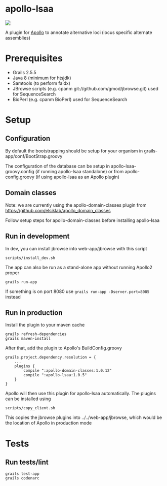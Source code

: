 # apollo-lsaa

[![](https://travis-ci.org/elsiklab/apollo_lsaa.svg?branch=master)](https://travis-ci.org/elsiklab/apollo_lsaa)

A plugin for [Apollo](http://github.com/GMOD/Apollo) to annotate alternative loci (locus specific alternate assemblies)

# Prerequisites

* Grails 2.5.5
* Java 8 (minimum for htsjdk)
* Samtools (to perform faidx)
* JBrowse scripts (e.g. cpanm git://github.com/gmod/jbrowse.git) used for SequenceSearch
* BioPerl (e.g. cpanm BioPerl) used for SequenceSearch


# Setup

## Configuration

By default the bootstrapping should be setup for your organism in grails-app/conf/BootStrap.groovy

The configuration of the database can be setup in apollo-lsaa-groovy.config (if running apollo-lsaa standalone) or from apollo-config.groovy (if using apollo-lsaa as an Apollo plugin)

## Domain classes

Note: we are currently using the apollo-domain-classes plugin from https://github.com/elsiklab/apollo_domain_classes

Follow setup steps for apollo-domain-classes before installing apollo-lsaa

## Run in development


In dev, you can install jbrowse into web-app/jbrowse with this script

    scripts/install_dev.sh

The app can also be run as a stand-alone app without running Apollo2 proper

    grails run-app

If something is on port 8080 use `grails run-app -Dserver.port=8085` instead

## Run in production

Install the plugin to your maven cache

    grails refresh-dependencies
    grails maven-install

After that, add the plugin to Apollo's BuildConfig.groovy

    grails.project.dependency.resolution = {
        ...
        plugins {
            compile ":apollo-domain-classes:1.0.12"
            compile ":apollo-lsaa:1.0.5"
        }
    }

Apollo will then use this plugin for apollo-lsaa automatically. The plugins can be installed using

    scripts/copy_client.sh

This copies the jbrowse plugins into ../../web-app/jbrowse, which would be the location of Apollo in production mode


# Tests

## Run tests/lint

    grails test-app
    grails codenarc


